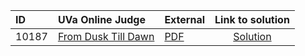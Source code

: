 | ID | UVa Online Judge | External | Link to solution |
|:---|:---|:---|:---:|
| 10187 | [From Dusk Till Dawn](https://onlinejudge.org/index.php?option=com_onlinejudge&Itemid=8&page=show_problem&category=0&problem=1128) | [PDF](https://onlinejudge.org/external/101/10187.pdf) | [Solution](https%3A//github.com/versenyi98/programming-contests/tree/master/UVa%20Online%20Judge/10187%2520-%2520From%2520Dusk%2520Till%2520Dawn)|
